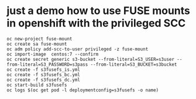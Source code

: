 # just a demo how to use FUSE mounts in openshift with the privileged SCC
```
oc new-project fuse-mount
oc create sa fuse-mount
oc adm policy add-scc-to-user privileged -z fuse-mount
oc import-image  centos:7 --confirm
oc create secret generic s3-bucket --from-literal=S3_USER=s3user --from-literal=S3_PASSWORD=s3pass --from-literal=S3_BUCKET=s3bucket
oc create -f s3fusefs_is.yml
oc create -f s3fusefs_bc.yml 
oc create -f s3fusefs_dc.yml
oc start-build s3fusefs
oc logs $(oc get pod -l deploymentconfig=s3fusefs -o name)
```
